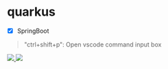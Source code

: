 # quarkus

- [x] SpringBoot

> "ctrl+shift+p": Open vscode command input box

<p align='left'>
 <a href="#">
    <img src="https://img.shields.io/badge/Spring_Boot-6DB33F?style=for-the-badge&logo=spring-boot&logoColor=white" />
 <img src="https://img.shields.io/badge/Quarkus-000000?style=for-the-badge&logo=quarkus" />
  
  </a>
</p>
